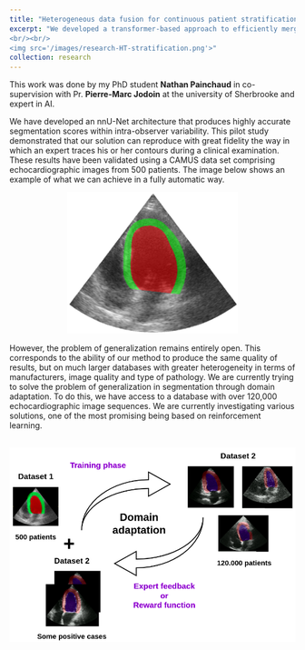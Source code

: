 ```yaml
---
title: "Heterogeneous data fusion for continuous patient stratification"
excerpt: "We developed a transformer-based approach to efficiently merge information extracted from echocardiographic image sequences and data from electronic health records to learn the continuous representation of patients with hypertension.
<br/><br/>
<img src='/images/research-HT-stratification.png'>"
collection: research
---
```


This work was done by my PhD student <strong>Nathan Painchaud</strong> in co-supervision with Pr. <strong>Pierre-Marc Jodoin</strong> at the university of Sherbrooke and expert in AI.

We have developed an nnU-Net architecture that produces highly accurate segmentation scores within intra-observer variability. This pilot study demonstrated that our solution can reproduce with great fidelity the way in which an expert traces his or her contours during a clinical examination. These results have been validated using a CAMUS data set comprising echocardiographic images from 500 patients. The image below shows an example of what we can achieve in a fully automatic way.

<p style="text-align: center;">
  <img src="/images/research_segmentation_2.gif" width="300">
</p>

However, the problem of generalization remains entirely open. This corresponds to the ability of our method to produce the same quality of results, but on much larger databases with greater heterogeneity in terms of manufacturers, image quality and type of pathology. We are currently trying to solve the problem of generalization in segmentation through domain adaptation. To do this, we have access to a database with over 120,000 echocardiographic image sequences. We are currently investigating various solutions, one of the most promising being based on reinforcement learning.

<br>
<img src='/images/research_domain_adaptation_full.png'>

